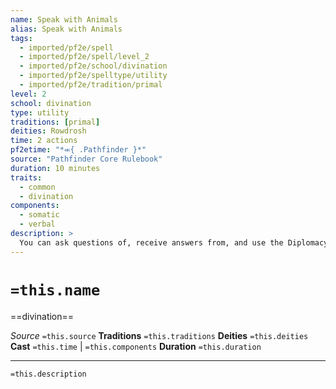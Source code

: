 ```yaml
---
name: Speak with Animals
alias: Speak with Animals
tags:
  - imported/pf2e/spell
  - imported/pf2e/spell/level_2
  - imported/pf2e/school/divination
  - imported/pf2e/spelltype/utility
  - imported/pf2e/tradition/primal
level: 2
school: divination
type: utility
traditions: [primal]
deities: Rowdrosh
time: 2 actions
pf2etime: "*⬺{ .Pathfinder }*"
source: "Pathfinder Core Rulebook"
duration: 10 minutes
traits:
  - common
  - divination
components:
  - somatic
  - verbal
description: >
  You can ask questions of, receive answers from, and use the Diplomacy skill with animals. The spell doesn't make them more friendly than normal. Cunning animals are likely to be terse and evasive, while less intelligent ones often make inane comments.
---
```

# `=this.name`
==divination==

*Source* `=this.source`
**Traditions** `=this.traditions`
**Deities** `=this.deities`
**Cast** `=this.time` | `=this.components`
**Duration** `=this.duration`

***
`=this.description`